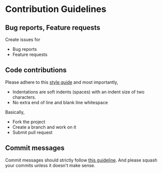 Contribution Guidelines
=======================

## Bug reports, Feature requests
Create issues for
- Bug reports
- Feature requests

## Code contributions
Please adhere to this [style guide](https://github.com/rwaldron/idiomatic.js) and most importantly,
- Indentations are soft indents (spaces) with an indent size of two characters.
- No extra end of line and blank line whitespace

Basically,
* Fork the project
* Create a branch and work on it
* Submit pull request

## Commit messages
Commit messages should strictly follow [this guideline](http://tbaggery.com/2008/04/19/a-note-about-git-commit-messages.html). And please squash your commits unless it doesn't make sense.
